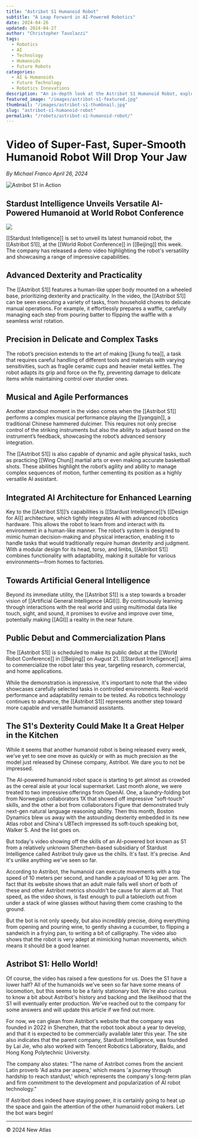 ```yaml
---
title: "Astribot S1 Humanoid Robot"
subtitle: "A Leap Forward in AI-Powered Robotics"
date: 2024-04-26
updated: 2024-04-27
author: "Christopher Tavolazzi"
tags:
  - Robotics
  - AI
  - Technology
  - Humanoids
  - Future Robots
categories:
  - AI & Humanoids
  - Future Technology
  - Robotics Innovations
description: "An in-depth look at the Astribot S1 Humanoid Robot, exploring its specifications, capabilities, company background, and its potential impact on the future of robotics."
featured_image: "/images/astribot-s1-featured.jpg"
thumbnail: "/images/astribot-s1-thumbnail.jpg"
slug: "astribot-s1-humanoid-robot"
permalink: "/robots/astribot-s1-humanoid-robot/"
---
```


# Video of Super-Fast, Super-Smooth Humanoid Robot Will Drop Your Jaw

*By Michael Franco
April 26, 2024*

![Astribot S1 in Action](/images/astribot-s1-action.jpg)

## Stardust Intelligence Unveils Versatile AI-Powered Humanoid at World Robot Conference

![](https://www.youtube.com/watch?v=6X-s4Qsn1z4)

[[Stardust Intelligence]] is set to unveil its latest humanoid robot, the [[Astribot S1]], at the [[World Robot Conference]] in [[Beijing]] this week. The company has released a demo video highlighting the robot's versatility and showcasing a range of impressive capabilities.

## Advanced Dexterity and Practicality

The [[Astribot S1]] features a human-like upper body mounted on a wheeled base, prioritizing dexterity and practicality. In the video, the [[Astribot S1]] can be seen executing a variety of tasks, from household chores to delicate manual operations. For example, it effortlessly prepares a waffle, carefully managing each step from pouring batter to flipping the waffle with a seamless wrist rotation.

## Precision in Delicate and Complex Tasks

The robot’s precision extends to the art of making [[kung fu tea]], a task that requires careful handling of different tools and materials with varying sensitivities, such as fragile ceramic cups and heavier metal kettles. The robot adapts its grip and force on the fly, preventing damage to delicate items while maintaining control over sturdier ones.

## Musical and Agile Performances

Another standout moment in the video comes when the [[Astribot S1]] performs a complex musical performance playing the [[yangqin]], a traditional Chinese hammered dulcimer. This requires not only precise control of the striking instruments but also the ability to adjust based on the instrument’s feedback, showcasing the robot’s advanced sensory integration.

The [[Astribot S1]] is also capable of dynamic and agile physical tasks, such as practicing [[Wing Chun]] martial arts or even making accurate basketball shots. These abilities highlight the robot’s agility and ability to manage complex sequences of motion, further cementing its position as a highly versatile AI assistant.

## Integrated AI Architecture for Enhanced Learning

Key to the [[Astribot S1]]’s capabilities is [[Stardust Intelligence]]’s [[Design for AI]] architecture, which tightly integrates AI with advanced robotics hardware. This allows the robot to learn from and interact with its environment in a human-like manner. The robot’s system is designed to mimic human decision-making and physical interaction, enabling it to handle tasks that would traditionally require human dexterity and judgment. With a modular design for its head, torso, and limbs, [[Astribot S1]] combines functionality with adaptability, making it suitable for various environments—from homes to factories.

## Towards Artificial General Intelligence

Beyond its immediate utility, the [[Astribot S1]] is a step towards a broader vision of [[Artificial General Intelligence (AGI)]]. By continuously learning through interactions with the real world and using multimodal data like touch, sight, and sound, it promises to evolve and improve over time, potentially making [[AGI]] a reality in the near future.

## Public Debut and Commercialization Plans

The [[Astribot S1]] is scheduled to make its public debut at the [[World Robot Conference]] in [[Beijing]] on August 21. [[Stardust Intelligence]] aims to commercialize the robot later this year, targeting research, commercial, and home applications.

While the demonstration is impressive, it's important to note that the video showcases carefully selected tasks in controlled environments. Real-world performance and adaptability remain to be tested. As robotics technology continues to advance, the [[Astribot S1]] represents another step toward more capable and versatile humanoid assistants.

## The S1's Dexterity Could Make It a Great Helper in the Kitchen

While it seems that another humanoid robot is being released every week, we've yet to see one move as quickly or with as much precision as the model just released by Chinese company, Astribot. We dare you to not be impressed.

The AI-powered humanoid robot space is starting to get almost as crowded as the cereal aisle at your local supermarket. Last month alone, we were treated to two impressive offerings from OpenAI. One, a laundry-folding bot from Norwegian collaborators 1X that showed off impressive "soft-touch" skills, and the other a bot from collaborators Figure that demonstrated truly next-gen natural language reasoning ability. Then this month, Boston Dynamics blew us away with the astounding dexterity embedded in its new Atlas robot and China's UBTech impressed its soft-touch speaking bot, Walker S. And the list goes on.

But today's video showing off the skills of an AI-powered bot known as S1 from a relatively unknown Shenzhen-based subsidiary of Stardust Intelligence called Astribot truly gave us the chills. It's fast. It's precise. And it's unlike anything we've seen so far.

According to Astribot, the humanoid can execute movements with a top speed of 10 meters per second, and handle a payload of 10 kg per arm. The fact that its website shows that an adult male falls well short of both of these and other Astribot metrics shouldn't be cause for alarm at all. That speed, as the video shows, is fast enough to pull a tablecloth out from under a stack of wine glasses without having them come crashing to the ground.

But the bot is not only speedy, but also incredibly precise, doing everything from opening and pouring wine, to gently shaving a cucumber, to flipping a sandwich in a frying pan, to writing a bit of calligraphy. The video also shows that the robot is very adept at mimicking human movements, which means it should be a good learner.

## Astribot S1: Hello World!

Of course, the video has raised a few questions for us. Does the S1 have a lower half? All of the humanoids we've seen so far have some means of locomotion, but this seems to be a fairly stationary bot. We're also curious to know a bit about Astribot's history and backing and the likelihood that the S1 will eventually enter production. We've reached out to the company for some answers and will update this article if we find out more.

For now, we can glean from Astribot's website that the company was founded in 2022 in Shenzhen, that the robot took about a year to develop, and that it is expected to be commercially available later this year. The site also indicates that the parent company, Stardust Intelligence, was founded by Lai Jie, who also worked with Tencent Robotics Laboratory, Baidu, and Hong Kong Polytechnic University.

The company also states: "The name of Astribot comes from the ancient Latin proverb 'Ad astra per aspera,' which means 'a journey through hardship to reach stardust,' which represents the company's long-term plan and firm commitment to the development and popularization of AI robot technology."

If Astribot does indeed have staying power, it is certainly going to heat up the space and gain the attention of the other humanoid robot makers. Let the bot wars begin!

---

&copy; 2024 New Atlas